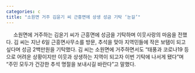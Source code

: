 ```yaml
---
categories: c
title: "소원면 거주 김윤기 씨 근흥면에 상생 성금 기탁 ‘눈길’"
---
```

&nbsp;&nbsp;&nbsp;&nbsp; 소원면에 거주하는 김윤기 씨가 근흥면에 성금을 기탁하며 이웃사랑의 마음을 전했다. 김 씨는 지난 6일 근흥면사무소를 방문, 추석을 맞아 지역민들에 작은 보탬이 되고 싶다며 성금 2백만원을 기탁했다. 김 씨는 소원면에 거주하면서도 “태풍과 코로나19 등으로 어려운 상황이지만 이웃과 상생하는 지역이 되고자 이번 기탁에 나서게 됐다”며 “주민 모두가 건강한 추석 명절을 보내시길 바란다”고 말했다. 